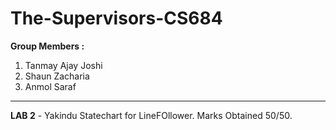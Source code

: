 # The-Supervisors-CS684
__Group Members :__
1. Tanmay Ajay Joshi 
2. Shaun Zacharia
3. Anmol Saraf


---

**LAB 2** - Yakindu Statechart for LineFOllower. Marks Obtained 50/50. 
